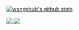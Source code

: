 <!-- ### Hi there 👋 -->

[![wangshub's github stats](https://github-readme-stats.vercel.app/api?username=wangshub&show_icons=true&theme=default)](https://github.com/anuraghazra/github-readme-stats)


<a href="https://github.com/anuraghazra/github-readme-stats">
  <img align="center" src="https://github-readme-stats.vercel.app/api?username=wangshub&show_icons=true&theme=default" />
</a>
<a href="https://github.com/anuraghazra/convoychat">
  <img align="center" src="https://github-readme-stats.vercel.app/api/top-langs/?username=wangshub&layout=compact" />
</a>
